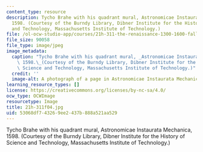 ```yaml
---
content_type: resource
description: Tycho Brahe with his quadrant mural, Astronomicae Instaurata Mechanica,
  1598. (Courtesy of the Burndy Library, Dibner Institute for the History of Science
  and Technology, Massachusetts Institute of Technology.)
file: /ol-ocw-studio-app/courses/21h-311-the-renaissance-1300-1600-fall-2004/53068df743269ee2437b888a521aa529_21h-311f04.jpg
file_size: 90058
file_type: image/jpeg
image_metadata:
  caption: "Tycho Brahe with his quadrant mural, _Astronomicae Instaurata Mechanica_,\
    \ 1598.\_(Courtesy of the Burndy Library, Dibner Institute for the History of\
    \ Science and Technology, Massachusetts Institute of Technology.)"
  credit: ''
  image-alt: A photograph of a page in Astronomicae Instaurata Mechanica, 1598.
learning_resource_types: []
license: https://creativecommons.org/licenses/by-nc-sa/4.0/
ocw_type: OCWImage
resourcetype: Image
title: 21h-311f04.jpg
uid: 53068df7-4326-9ee2-437b-888a521aa529
---
```

Tycho Brahe with his quadrant mural, Astronomicae Instaurata Mechanica, 1598. (Courtesy of the Burndy Library, Dibner Institute for the History of Science and Technology, Massachusetts Institute of Technology.)
